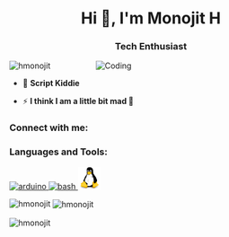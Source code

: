 <h1 align="center">Hi 👋, I'm Monojit H</h1>
<h3 align="center">Tech Enthusiast</h3>
<img align="right" alt="Coding" width="350" src="https://gifdb.com/images/high/coding-animated-laptop-flow-stream-ja04010rm5o68zfk.gif">

<p align="left"> <img src="https://komarev.com/ghpvc/?username=hmonojit&label=Profile%20views&color=0e75b6&style=flat" alt="hmonojit" /> </p>

- 💬 **Script Kiddie**

- ⚡ **I think I am a little bit mad 🤔**

<h3 align="left">Connect with me:</h3>
<p align="left">
</p>

<h3 align="left">Languages and Tools:</h3>
<p align="left"> <a href="https://www.arduino.cc/" target="_blank" rel="noreferrer"> <img src="https://cdn.worldvectorlogo.com/logos/arduino-1.svg" alt="arduino" width="40" height="40"/> </a> <a href="https://www.gnu.org/software/bash/" target="_blank" rel="noreferrer"> <img src="https://www.vectorlogo.zone/logos/gnu_bash/gnu_bash-icon.svg" alt="bash" width="40" height="40"/> </a> <a href="https://www.linux.org/" target="_blank" rel="noreferrer"> <img src="https://raw.githubusercontent.com/devicons/devicon/master/icons/linux/linux-original.svg" alt="linux" width="40" height="40"/> </a> </p>

<p><img align="left" src="https://github-readme-stats.vercel.app/api/top-langs?username=hmonojit&show_icons=true&locale=en&layout=compact" alt="hmonojit" /></p>

<p>&nbsp;<img align="center" src="https://github-readme-stats.vercel.app/api?username=hmonojit&show_icons=true&locale=en" alt="hmonojit" /></p>

<p><img align="center" src="https://github-readme-streak-stats.herokuapp.com/?user=hmonojit&" alt="hmonojit" /></p>
